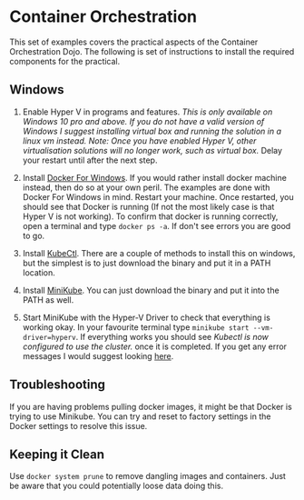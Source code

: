# Container Orchestration

This set of examples covers the practical aspects of the Container Orchestration
Dojo. The following is set of instructions to install the required components
for the practical.

## Windows

1. Enable Hyper V in programs and features. _This is only available on Windows 10
   pro and above. If you do not have a valid version of Windows I suggest installing
   virtual box and running the solution in a linux vm instead._ *Note: Once you
   have enabled Hyper V, other virtualisation solutions will no longer work, such
   as virtual box.* Delay your restart until after the next step.

2. Install [Docker For Windows](https://www.docker.com/). If you would rather install
   docker machine instead, then do so at your own peril. The examples are done with
   Docker For Windows in mind. Restart your machine. Once restarted, you should
   see that Docker is running (If not the most likely case is that Hyper V is not
   working). To confirm that docker is running correctly, open a terminal and type
   `docker ps -a`. If don't see errors you are good to go.

3. Install [KubeCtl](https://kubernetes.io/docs/tasks/tools/install-kubectl/). There
   are a couple of methods to install this on windows, but the simplest is to just
   download the binary and put it in a PATH location.

4. Install [MiniKube](https://github.com/kubernetes/minikube/releases). You can just
   download the binary and put it into the PATH as well.

5. Start MiniKube with the Hyper-V Driver to check that everything is working okay.
   In your favourite terminal type `minikube start --vm-driver=hyperv`. If everything
   works you should see _Kubectl is now configured to use the cluster._ once it is
   completed. If you get any error messages I would suggest looking [here](www,google.com).

 ## Troubleshooting

 If you are having problems pulling docker images, it might be that Docker is trying
 to use Minikube. You can try and reset to factory settings in the Docker settings to
 resolve this issue.

 ## Keeping it Clean

 Use `docker system prune` to remove dangling images and containers. Just be aware
 that you could potentially loose data doing this.
